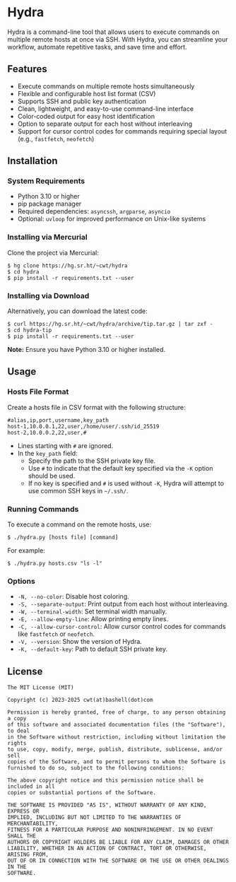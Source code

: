# Hydra

Hydra is a command-line tool that allows users to execute commands on multiple remote hosts at once via SSH. With Hydra, you can streamline your workflow, automate repetitive tasks, and save time and effort.

## Features

- Execute commands on multiple remote hosts simultaneously
- Flexible and configurable host list format (CSV)
- Supports SSH and public key authentication
- Clean, lightweight, and easy-to-use command-line interface
- Color-coded output for easy host identification
- Option to separate output for each host without interleaving
- Support for cursor control codes for commands requiring special layout (e.g., `fastfetch`, `neofetch`)

## Installation

### System Requirements

- Python 3.10 or higher
- pip package manager
- Required dependencies: `asyncssh`, `argparse`, `asyncio`
- Optional: `uvloop` for improved performance on Unix-like systems

### Installing via Mercurial

Clone the project via Mercurial:

```
$ hg clone https://hg.sr.ht/~cwt/hydra
$ cd hydra
$ pip install -r requirements.txt --user
```

### Installing via Download

Alternatively, you can download the latest code:

```
$ curl https://hg.sr.ht/~cwt/hydra/archive/tip.tar.gz | tar zxf -
$ cd hydra-tip
$ pip install -r requirements.txt --user
```

**Note:** Ensure you have Python 3.10 or higher installed.

## Usage

### Hosts File Format

Create a hosts file in CSV format with the following structure:

```csv
#alias,ip,port,username,key_path
host-1,10.0.0.1,22,user,/home/user/.ssh/id_25519
host-2,10.0.0.2,22,user,#
```

- Lines starting with `#` are ignored.
- In the `key_path` field:
  - Specify the path to the SSH private key file.
  - Use `#` to indicate that the default key specified via the `-K` option should be used.
  - If no key is specified and `#` is used without `-K`, Hydra will attempt to use common SSH keys in `~/.ssh/`.

### Running Commands

To execute a command on the remote hosts, use:

```
$ ./hydra.py [hosts file] [command]
```

For example:

```
$ ./hydra.py hosts.csv "ls -l"
```

### Options

- `-N, --no-color`: Disable host coloring.
- `-S, --separate-output`: Print output from each host without interleaving.
- `-W, --terminal-width`: Set terminal width manually.
- `-E, --allow-empty-line`: Allow printing empty lines.
- `-C, --allow-cursor-control`: Allow cursor control codes for commands like `fastfetch` or `neofetch`.
- `-V, --version`: Show the version of Hydra.
- `-K, --default-key`: Path to default SSH private key.

## License

```
The MIT License (MIT)

Copyright (c) 2023-2025 cwt(at)bashell(dot)com

Permission is hereby granted, free of charge, to any person obtaining a copy
of this software and associated documentation files (the "Software"), to deal
in the Software without restriction, including without limitation the rights
to use, copy, modify, merge, publish, distribute, sublicense, and/or sell
copies of the Software, and to permit persons to whom the Software is
furnished to do so, subject to the following conditions:

The above copyright notice and this permission notice shall be included in all
copies or substantial portions of the Software.

THE SOFTWARE IS PROVIDED "AS IS", WITHOUT WARRANTY OF ANY KIND, EXPRESS OR
IMPLIED, INCLUDING BUT NOT LIMITED TO THE WARRANTIES OF MERCHANTABILITY,
FITNESS FOR A PARTICULAR PURPOSE AND NONINFRINGEMENT. IN NO EVENT SHALL THE
AUTHORS OR COPYRIGHT HOLDERS BE LIABLE FOR ANY CLAIM, DAMAGES OR OTHER
LIABILITY, WHETHER IN AN ACTION OF CONTRACT, TORT OR OTHERWISE, ARISING FROM,
OUT OF OR IN CONNECTION WITH THE SOFTWARE OR THE USE OR OTHER DEALINGS IN THE
SOFTWARE.
```


